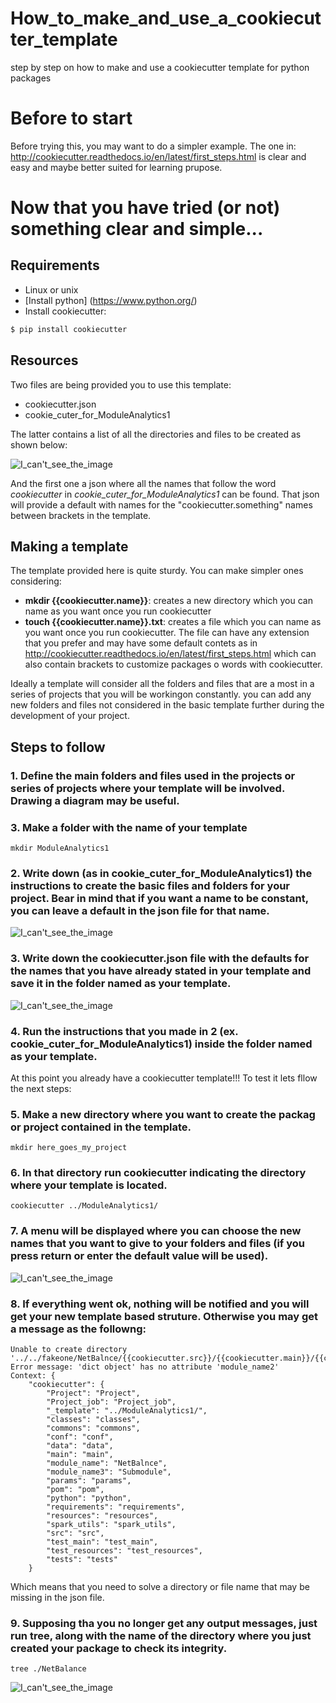# How_to_make_and_use_a_cookiecutter_template
step by step on how to make and use a cookiecutter template for python packages

# Before to start

Before trying this, you may want to do a simpler example. The one in: http://cookiecutter.readthedocs.io/en/latest/first_steps.html
is clear and easy and maybe better suited for learning prupose. 

# Now that you have tried (or not) something clear and simple...

## Requirements
* Linux or unix
* [Install python] (https://www.python.org/)
* Install cookiecutter: 
```python
$ pip install cookiecutter
```
## Resources
Two files are being provided you to use this template:
* cookiecutter.json
* cookie_cuter_for_ModuleAnalytics1

The latter contains a list of all the directories and files to be created as shown below:

![I_can't_see_the_image](comands_to_run.png)

And the first one a json where all the names that follow the word *cookiecutter* in *cookie_cuter_for_ModuleAnalytics1* can be found. That json will provide a default with names for the "cookiecutter.something" names between brackets in the template.

## Making a template

The template provided here is quite sturdy. You can make simpler ones considering:
* **mkdir {{cookiecutter.name}}**: creates a new directory which you can name as you want once you run cookiecutter
* **touch {{cookiecutter.name}}.txt**: creates a file which you can name as you want once you run cookiecutter. The file can have any extension that you prefer and may have some default contets as in http://cookiecutter.readthedocs.io/en/latest/first_steps.html which can also contain brackets to customize packages o words with cookiecutter.

Ideally a template will consider all the folders and files that are a most in a series of projects that you will be workingon constantly. you can add any new folders and files not considered in the basic template further during the development of your project.

## Steps to follow

### 1. Define the main folders and files used in the projects or series of projects where your template will be involved. Drawing a diagram may be useful.
### 3. Make a folder with the name of your template
```
mkdir ModuleAnalytics1
```
### 2. Write down (as in cookie_cuter_for_ModuleAnalytics1) the instructions to create the basic files and folders for your project. Bear in mind that if you want a name to be constant, you can leave a default in the json file for that name.
![I_can't_see_the_image](comands_to_run.png)
### 3. Write down the cookiecutter.json file with the defaults for the names that you have already stated in your template and save it in the folder named as your template.  
![I_can't_see_the_image](json_names.png)
### 4. Run the instructions that you made in 2 (ex. cookie_cuter_for_ModuleAnalytics1) inside the folder named as your template.
At this point you already have a cookiecutter template!!! To test it lets fllow the next steps:
### 5. Make a new directory where you want to create the packag or project contained in the template.
```
mkdir here_goes_my_project
```
### 6. In that directory run cookiecutter indicating the directory where your template is located.

```
cookiecutter ../ModuleAnalytics1/
```
### 7. A menu will be displayed where you can choose the new names that you want to give to your folders and files (if you press return or enter the default value will be used).
![I_can't_see_the_image](Input_example.png)
### 8. If everything went ok, nothing will be notified and you will get your new template based struture. Otherwise you may get a message as the followng: 
```
Unable to create directory '../../fakeone/NetBalnce/{{cookiecutter.src}}/{{cookiecutter.main}}/{{cookiecutter.Project}}/{{cookiecutter.module_name2}}Utils'
Error message: 'dict object' has no attribute 'module_name2'
Context: {
    "cookiecutter": {
        "Project": "Project", 
        "Project_job": "Project_job", 
        "_template": "../ModuleAnalytics1/", 
        "classes": "classes", 
        "commons": "commons", 
        "conf": "conf", 
        "data": "data", 
        "main": "main", 
        "module_name": "NetBalnce", 
        "module_name3": "Submodule", 
        "params": "params", 
        "pom": "pom", 
        "python": "python", 
        "requirements": "requirements", 
        "resources": "resources", 
        "spark_utils": "spark_utils", 
        "src": "src", 
        "test_main": "test_main", 
        "test_resources": "test_resources", 
        "tests": "tests"
    }
```
Which means that you need to solve a directory or file name that may be missing in the json file.
### 9. Supposing tha you no longer get any output messages, just run tree, along with the name of the directory where you just created your package to check its integrity.
```
tree ./NetBalance
```
![I_can't_see_the_image](Result.png)


